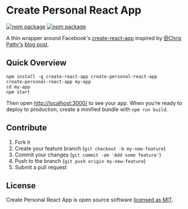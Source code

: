 # Create Personal React App

[![npm package](https://img.shields.io/npm/v/create-personal-react-app.svg)](https://www.npmjs.com/package/create-personal-react-app)
[![npm package](https://img.shields.io/npm/dm/create-personal-react-app.svg)](https://www.npmjs.com/package/create-personal-react-app)

A thin wrapper around Facebook's [create-react-app](https://github.com/facebook/create-react-app) inspired by [@Chris Patty's](https://github.com/chrisjpatty) [blog post](https://blog.cloudboost.io/extending-create-react-app-to-make-your-own-app-generator-5d7b1ddc246).

## Quick Overview

```
npm install -g create-react-app create-personal-react-app
create-personal-react-app my-app
cd my-app
npm start
```

Then open [http://localhost:3000/](http://localhost:3000/) to see your app.
When you’re ready to deploy to production, create a minified bundle with ```npm run build```.

## Contribute

1. Fork it
2. Create your feature branch (`git checkout -b my-new-feature`)
3. Commit your changes (`git commit -am 'Add some feature'`)
4. Push to the branch (`git push origin my-new-feature`)
5. Submit a pull request

## License

Create Personal React App is open source software [licensed as MIT](https://github.com/calazans10/create-personal-react-app/blob/master/LICENSE).

